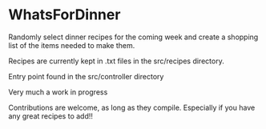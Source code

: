 # WhatsForDinner

Randomly select dinner recipes for the coming week and create a shopping list of the items needed to make them.

Recipes are currently kept in .txt files in the src/recipes directory.

Entry point found in the src/controller directory

Very much a work in progress

Contributions are welcome, as long as they compile. Especially if you have any great recipes to add!!
